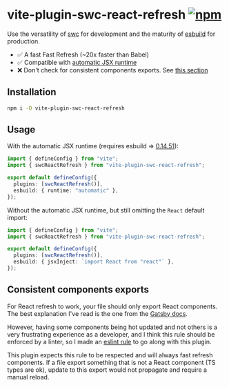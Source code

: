 # vite-plugin-swc-react-refresh [![npm](https://img.shields.io/npm/v/vite-plugin-swc-react-refresh)](https://www.npmjs.com/package/vite-plugin-swc-react-refresh)

Use the versatility of [swc](https://swc.rs/) for development and the maturity of [esbuild](https://esbuild.github.io/) for production.

- ✅ A fast Fast Refresh (~20x faster than Babel)
- ✅ Compatible with [automatic JSX runtime](https://reactjs.org/blog/2020/09/22/introducing-the-new-jsx-transform.html)
- ❌ Don't check for consistent components exports. See [this section](#consistent-components-exports)

## Installation

```sh
npm i -D vite-plugin-swc-react-refresh
```

## Usage

With the automatic JSX runtime (requires esbuild => [0.14.51](https://github.com/evanw/esbuild/releases/tag/v0.14.51)):

```ts
import { defineConfig } from "vite";
import { swcReactRefresh } from "vite-plugin-swc-react-refresh";

export default defineConfig({
  plugins: [swcReactRefresh()],
  esbuild: { runtime: "automatic" },
});
```

Without the automatic JSX runtime, but still omitting the `React` default import:

```ts
import { defineConfig } from "vite";
import { swcReactRefresh } from "vite-plugin-swc-react-refresh";

export default defineConfig({
  plugins: [swcReactRefresh()],
  esbuild: { jsxInject: `import React from "react"` },
});
```

## Consistent components exports

For React refresh to work, your file should only export React components. The best explanation I've read is the one from the [Gatsby docs](https://www.gatsbyjs.com/docs/reference/local-development/fast-refresh/#how-it-works).

However, having some components being hot updated and not others is a very frustrating experience as a developer, and I think this rule should be enforced by a linter, so I made an [eslint rule](https://github.com/ArnaudBarre/eslint-plugin-react-refresh) to go along with this plugin.

This plugin expects this rule to be respected and will always fast refresh components. If a file export something that is not a React component (TS types are ok), update to this export would not propagate and require a manual reload.
